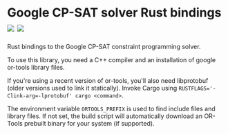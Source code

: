 # Google CP-SAT solver Rust bindings [![](https://img.shields.io/crates/v/cp_sat.svg)](https://crates.io/crates/cp_sat) [![](https://docs.rs/cp_sat/badge.svg)](https://docs.rs/cp_sat)

Rust bindings to the Google CP-SAT constraint programming solver.

To use this library, you need a C++ compiler and an installation of
google or-tools library files.

If you're using a recent version of or-tools, you'll also need libprotobuf (older versions used to link it statically). Invoke Cargo using `RUSTFLAGS='-Clink-arg=-lprotobuf' cargo <command>`.

The environment variable `ORTOOLS_PREFIX` is used to find include
files and library files. If not set, the build script will automatically download an OR-Tools prebuilt binary for your system (if supported).
